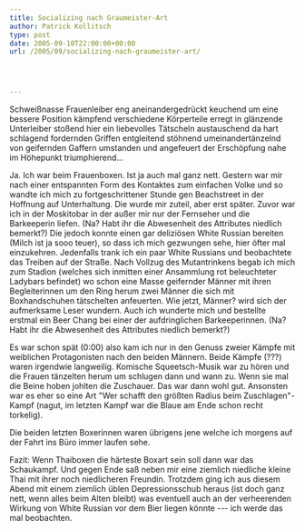```yaml
---
title: Socializing nach Graumeister-Art
author: Patrick Kollitsch
type: post
date: 2005-09-10T22:00:00+00:00
url: /2005/09/socializing-nach-graumeister-art/




---
```

Schweißnasse Frauenleiber eng aneinandergedrückt keuchend um eine bessere Position kämpfend verschiedene Körperteile erregt in glänzende Unterleiber stoßend hier ein liebevolles Tätscheln austauschend da hart schlagend fordernden Griffen entgleitend stöhnend umeinandertänzelnd von geifernden Gaffern umstanden und angefeuert der Erschöpfung nahe im Höhepunkt triumphierend...

Ja. Ich war beim Frauenboxen. Ist ja auch mal ganz nett. Gestern war mir nach einer entspannten Form des Kontaktes zum einfachen Volke und so wandte ich mich zu fortgeschrittener Stunde gen Beachstreet in der Hoffnung auf Unterhaltung. Die wurde mir zuteil, aber erst später. Zuvor war ich in der Moskitobar in der außer mir nur der Fernseher und die Barkeeperin liefen. (Na? Habt ihr die Abwesenheit des Attributes niedlich bemerkt?) Die jedoch konnte einen gar deliziösen White Russian bereiten (Milch ist ja sooo teuer), so dass ich mich gezwungen sehe, hier öfter mal einzukehren. Jedenfalls trank ich ein paar White Russians und beobachtete das Treiben auf der Straße. Nach Vollzug des Mutantrinkens begab ich mich zum Stadion (welches sich inmitten einer Ansammlung rot beleuchteter Ladybars befindet) wo schon eine Masse geifernder Männer mit ihren Begleiterinnen um den Ring herum zwei Männer die sich mit Boxhandschuhen tätschelten anfeuerten. Wie jetzt, Männer? wird sich der aufmerksame Leser wundern. Auch ich wunderte mich und bestellte erstmal ein Beer Chang bei einer der aufdringlichen Barkeeperinnen. (Na? Habt ihr die Abwesenheit des Attributes niedlich bemerkt?) 

Es war schon spät (0:00) also kam ich nur in den Genuss zweier Kämpfe mit weiblichen Protagonisten nach den beiden Männern. Beide Kämpfe (???) waren irgendwie langweilig. Komische Squeetsch-Musik war zu hören und die Frauen tänzelten herum um schlugen dann und wann zu. Wenn sie mal die Beine hoben johlten die Zuschauer. Das war dann wohl gut. Ansonsten war es eher so eine Art "Wer schafft den größten Radius beim Zuschlagen"-Kampf (nagut, im letzten Kampf war die Blaue am Ende schon recht torkelig).

Die beiden letzten Boxerinnen waren übrigens jene welche ich morgens auf der Fahrt ins Büro immer laufen sehe. 

Fazit: Wenn Thaiboxen die härteste Boxart sein soll dann war das Schaukampf. Und gegen Ende saß neben mir eine ziemlich niedliche kleine Thai mit ihrer noch niedlicheren Freundin. Trotzdem ging ich aus diesem Abend mit einem ziemlich üblen Depressionsschub heraus (ist doch ganz nett, wenn alles beim Alten bleibt) was eventuell auch an der verheerenden Wirkung von White Russian vor dem Bier liegen könnte --- ich werde das mal beobachten.
